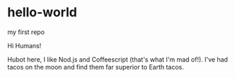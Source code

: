# hello-world
my first repo

Hi Humans!

Hubot here, I like Nod.js and Coffeescript (that's what I'm mad of!).
I've had tacos on the moon and find them far superior to Earth tacos.
